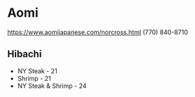 # Aomi
https://www.aomijapanese.com/norcross.html
(770) 840-8710

## Hibachi

* NY Steak - 21
* Shrimp - 21
* NY Steak & Shrimp - 24

